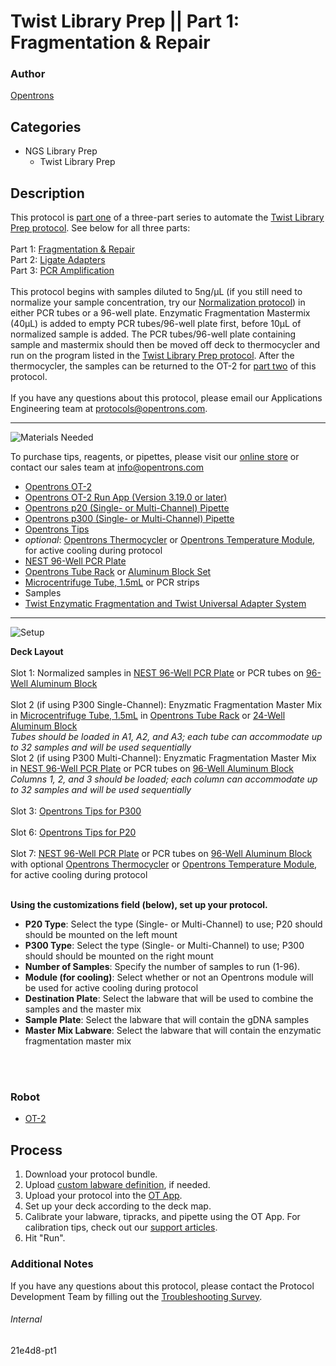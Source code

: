 # Twist Library Prep || Part 1: Fragmentation & Repair

### Author
[Opentrons](https://opentrons.com/)



## Categories
* NGS Library Prep
	* Twist Library Prep


## Description
This protocol is [part one](https://develop.protocols.opentrons.com/protocol/21e4d8-pt1) of a three-part series to automate the [Twist Library Prep protocol](https://www.twistbioscience.com/sites/default/files/resources/2019-09/Protocol_NGS_EnzymaticFragUniversalAdapterSystem_11Sep19_Rev1.pdf). See below for all three parts:</br>
</br>
Part 1: [Fragmentation & Repair](https://develop.protocols.opentrons.com/protocol/21e4d8-pt1)</br>
Part 2: [Ligate Adapters](https://develop.protocols.opentrons.com/protocol/21e4d8-pt2)</br>
Part 3: [PCR Amplification](https://develop.protocols.opentrons.com/protocol/21e4d8-pt3)</br>
</br>
This protocol begins with samples diluted to 5ng/µL (if you still need to normalize your sample concentration, try our [Normalization protocol](https://protocols.opentrons.com/protocol/normalization)) in either PCR tubes or a 96-well plate. Enzymatic Fragmentation Mastermix (40µL) is added to empty PCR tubes/96-well plate first, before 10µL of normalized sample is added. The PCR tubes/96-well plate containing sample and mastermix should then be moved off deck to thermocycler and run on the program listed in the [Twist Library Prep protocol](https://www.twistbioscience.com/sites/default/files/resources/2019-09/Protocol_NGS_EnzymaticFragUniversalAdapterSystem_11Sep19_Rev1.pdf). After the thermocycler, the samples can be returned to the OT-2 for [part two](https://develop.protocols.opentrons.com/protocol/21e4d8-pt2) of this protocol.</br>
</br>
If you have any questions about this protocol, please email our Applications Engineering team at [protocols@opentrons.com](mailto:protocols@opentrons.com).

---
![Materials Needed](https://s3.amazonaws.com/opentrons-protocol-library-website/custom-README-images/001-General+Headings/materials.png)

To purchase tips, reagents, or pipettes, please visit our [online store](https://shop.opentrons.com/) or contact our sales team at [info@opentrons.com](mailto:info@opentrons.com)

* [Opentrons OT-2](https://shop.opentrons.com/collections/ot-2-robot/products/ot-2)
* [Opentrons OT-2 Run App (Version 3.19.0 or later)](https://opentrons.com/ot-app/)
* [Opentrons p20 (Single- or Multi-Channel) Pipette](https://shop.opentrons.com/collections/ot-2-robot/products/single-channel-electronic-pipette)
* [Opentrons p300 (Single- or Multi-Channel) Pipette](https://shop.opentrons.com/collections/ot-2-pipettes/products/8-channel-electronic-pipette)
* [Opentrons Tips](https://shop.opentrons.com/collections/opentrons-tips)
* *optional*: [Opentrons Thermocycler](https://shop.opentrons.com/collections/hardware-modules/products/thermocycler-module) or [Opentrons Temperature Module](https://shop.opentrons.com/collections/hardware-modules/products/tempdeck), for active cooling during protocol
* [NEST 96-Well PCR Plate](https://shop.opentrons.com/collections/verified-labware/products/nest-0-1-ml-96-well-pcr-plate-full-skirt)
* [Opentrons Tube Rack](https://shop.opentrons.com/collections/verified-labware/products/tube-rack-set-1) or [Aluminum Block Set](https://shop.opentrons.com/collections/verified-labware/products/aluminum-block-set)
* [Microcentrifuge Tube, 1.5mL](https://shop.opentrons.com/collections/verified-consumables/products/nest-microcentrifuge-tubes) or PCR strips
* Samples
* [Twist Enzymatic Fragmentation and Twist Universal Adapter System](https://www.twistbioscience.com/resources/protocol/enzymatic-fragmentation-and-twist-universal-adapter-system-use-twist-ngs)



---
![Setup](https://s3.amazonaws.com/opentrons-protocol-library-website/custom-README-images/001-General+Headings/Setup.png)

**Deck Layout**</br>
</br>
Slot 1: Normalized samples in [NEST 96-Well PCR Plate](https://shop.opentrons.com/collections/verified-labware/products/nest-0-1-ml-96-well-pcr-plate-full-skirt) or PCR tubes on [96-Well Aluminum Block](https://shop.opentrons.com/collections/verified-labware/products/aluminum-block-set)</br>
</br>
Slot 2 (if using P300 Single-Channel): Enyzmatic Fragmentation Master Mix in [Microcentrifuge Tube, 1.5mL](https://shop.opentrons.com/collections/verified-consumables/products/nest-microcentrifuge-tubes) in [Opentrons Tube Rack](https://shop.opentrons.com/collections/verified-labware/products/tube-rack-set-1) or [24-Well Aluminum Block](https://shop.opentrons.com/collections/verified-labware/products/aluminum-block-set)</br>
*Tubes should be loaded in A1, A2, and A3; each tube can accommodate up to 32 samples and will be used sequentially*</br>
Slot 2 (if using P300 Multi-Channel): Enyzmatic Fragmentation Master Mix in [NEST 96-Well PCR Plate](https://shop.opentrons.com/collections/verified-labware/products/nest-0-1-ml-96-well-pcr-plate-full-skirt) or PCR tubes on [96-Well Aluminum Block](https://shop.opentrons.com/collections/verified-labware/products/aluminum-block-set)</br>
*Columns 1, 2, and 3 should be loaded; each column can accommodate up to 32 samples and will be used sequentially*</br>
</br>
Slot 3: [Opentrons Tips for P300](https://shop.opentrons.com/collections/opentrons-tips)</br>
</br>
Slot 6: [Opentrons Tips for P20](https://shop.opentrons.com/collections/opentrons-tips)</br>
</br>
Slot 7: [NEST 96-Well PCR Plate](https://shop.opentrons.com/collections/verified-labware/products/nest-0-1-ml-96-well-pcr-plate-full-skirt) or PCR tubes on [96-Well Aluminum Block](https://shop.opentrons.com/collections/verified-labware/products/aluminum-block-set) with optional [Opentrons Thermocycler](https://shop.opentrons.com/collections/hardware-modules/products/thermocycler-module) or [Opentrons Temperature Module](https://shop.opentrons.com/collections/hardware-modules/products/tempdeck), for active cooling during protocol</br>
</br>

**Using the customizations field (below), set up your protocol.**
* **P20 Type**: Select the type (Single- or Multi-Channel) to use; P20 should should be mounted on the left mount
* **P300 Type**: Select the type (Single- or Multi-Channel) to use; P300 should should be mounted on the right mount
* **Number of Samples**: Specify the number of samples to run (1-96).
* **Module (for cooling)**: Select whether or not an Opentrons module will be used for active cooling during protocol
* **Destination Plate**: Select the labware that will be used to combine the samples and the master mix
* **Sample Plate**: Select the labware that will contain the gDNA samples
* **Master Mix Labware**: Select the labware that will contain the enzymatic fragmentation master mix
</br>
</br>

### Robot
* [OT-2](https://opentrons.com/ot-2)

## Process

1. Download your protocol bundle.
2. Upload [custom labware definition](https://support.opentrons.com/en/articles/3136506-using-labware-in-your-protocols), if needed.
3. Upload your protocol into the [OT App](https://opentrons.com/ot-app).
4. Set up your deck according to the deck map.
5. Calibrate your labware, tipracks, and pipette using the OT App. For calibration tips, check out our [support articles](https://support.opentrons.com/en/collections/1559720-guide-for-getting-started-with-the-ot-2).
6. Hit "Run".

### Additional Notes
If you have any questions about this protocol, please contact the Protocol Development Team by filling out the [Troubleshooting Survey](https://protocol-troubleshooting.paperform.co/).

###### Internal
21e4d8-pt1
